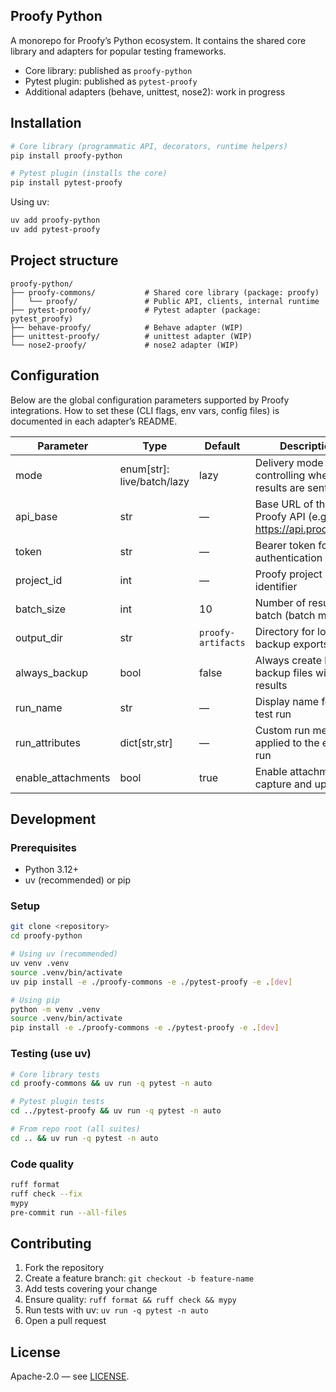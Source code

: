 ## Proofy Python

A monorepo for Proofy’s Python ecosystem. It contains the shared core library and adapters for popular testing frameworks.

- Core library: published as `proofy-python`
- Pytest plugin: published as `pytest-proofy`
- Additional adapters (behave, unittest, nose2): work in progress

## Installation

```bash
# Core library (programmatic API, decorators, runtime helpers)
pip install proofy-python

# Pytest plugin (installs the core)
pip install pytest-proofy
```

Using uv:

```bash
uv add proofy-python
uv add pytest-proofy
```

## Project structure

```text
proofy-python/
├── proofy-commons/           # Shared core library (package: proofy)
│   └── proofy/               # Public API, clients, internal runtime
├── pytest-proofy/            # Pytest adapter (package: pytest_proofy)
├── behave-proofy/            # Behave adapter (WIP)
├── unittest-proofy/          # unittest adapter (WIP)
└── nose2-proofy/             # nose2 adapter (WIP)
```

## Configuration

Below are the global configuration parameters supported by Proofy integrations. How to set these (CLI flags, env vars, config files) is documented in each adapter’s README.

| Parameter          | Type                       | Default            | Description                                               |
| ------------------ | -------------------------- | ------------------ | --------------------------------------------------------- |
| mode               | enum[str]: live/batch/lazy | lazy               | Delivery mode controlling when results are sent           |
| api_base           | str                        | —                  | Base URL of the Proofy API (e.g., https://api.proofy.dev) |
| token              | str                        | —                  | Bearer token for API authentication                       |
| project_id         | int                        | —                  | Proofy project identifier                                 |
| batch_size         | int                        | 10                 | Number of results per batch (batch mode)                  |
| output_dir         | str                        | `proofy-artifacts` | Directory for local backup exports                        |
| always_backup      | bool                       | false              | Always create local backup files with results             |
| run_name           | str                        | —                  | Display name for the test run                             |
| run_attributes     | dict[str,str]              | —                  | Custom run metadata applied to the entire run             |
| enable_attachments | bool                       | true               | Enable attachment capture and upload                      |

## Development

### Prerequisites

- Python 3.12+
- uv (recommended) or pip

### Setup

```bash
git clone <repository>
cd proofy-python

# Using uv (recommended)
uv venv .venv
source .venv/bin/activate
uv pip install -e ./proofy-commons -e ./pytest-proofy -e .[dev]

# Using pip
python -m venv .venv
source .venv/bin/activate
pip install -e ./proofy-commons -e ./pytest-proofy -e .[dev]
```

### Testing (use uv)

```bash
# Core library tests
cd proofy-commons && uv run -q pytest -n auto

# Pytest plugin tests
cd ../pytest-proofy && uv run -q pytest -n auto

# From repo root (all suites)
cd .. && uv run -q pytest -n auto
```

### Code quality

```bash
ruff format
ruff check --fix
mypy
pre-commit run --all-files
```

## Contributing

1. Fork the repository
2. Create a feature branch: `git checkout -b feature-name`
3. Add tests covering your change
4. Ensure quality: `ruff format && ruff check && mypy`
5. Run tests with uv: `uv run -q pytest -n auto`
6. Open a pull request

## License

Apache-2.0 — see [LICENSE](LICENSE).
